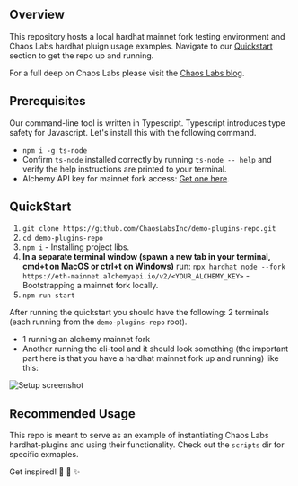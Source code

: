 ## Overview

This repository hosts a local hardhat mainnet fork testing environment and Chaos Labs hardhat pluign usage examples. Navigate to our [Quickstart](#quickstart) section to get the repo up and running.

For a full deep on Chaos Labs please visit the [Chaos Labs blog](https://chaoslabs.xyz/blog).

## <a name="quickstart"></a> Prerequisites

Our command-line tool is written in Typescript. Typescript introduces type safety for Javascript. Let's install this with the following command.

- `npm i -g ts-node`
- Confirm `ts-node` installed correctly by running `ts-node -- help` and verify the help instructions are printed to your terminal.
- Alchemy API key for mainnet fork access: [Get one here](https://www.alchemy.com/).

## <a name="quickstart"></a> QuickStart

1. `git clone https://github.com/ChaosLabsInc/demo-plugins-repo.git`
2. `cd demo-plugins-repo`
3. `npm i` - Installing project libs.
4. **In a separate terminal window (spawn a new tab in your terminal, cmd+t on MacOS or ctrl+t on Windows)** run: `npx hardhat node --fork https://eth-mainnet.alchemyapi.io/v2/<YOUR_ALCHEMY_KEY>` - Bootstrapping a mainnet fork locally.
5. `npm run start`

After running the quickstart you should have the following: 2 terminals (each running from the `demo-plugins-repo` root).

- 1 running an alchemy mainnet fork
- Another running the cli-tool and it should look something (the important part here is that you have a hardhat mainnet fork up and running) like this:

![Setup screenshot](https://github.com/ChaosLabsInc/chaos-labs-chainlink/blob/master/img/TerminalSetup.png)

## Recommended Usage

This repo is meant to serve as an example of instantiating Chaos Labs hardhat-plugins and using their functionality. Check out the `scripts` dir for specific exmaples.

Get inspired! 🎊 🚀 ✨
